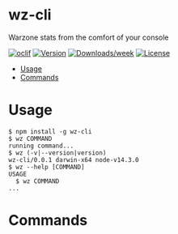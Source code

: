 wz-cli
======

Warzone stats from the comfort of your console

[![oclif](https://img.shields.io/badge/cli-oclif-brightgreen.svg)](https://oclif.io)
[![Version](https://img.shields.io/npm/v/wz-cli.svg)](https://npmjs.org/package/wz-cli)
[![Downloads/week](https://img.shields.io/npm/dw/wz-cli.svg)](https://npmjs.org/package/wz-cli)
[![License](https://img.shields.io/npm/l/wz-cli.svg)](https://github.com/aurghya-0/wz-cli/blob/master/package.json)

<!-- toc -->
* [Usage](#usage)
* [Commands](#commands)
<!-- tocstop -->
# Usage
<!-- usage -->
```sh-session
$ npm install -g wz-cli
$ wz COMMAND
running command...
$ wz (-v|--version|version)
wz-cli/0.0.1 darwin-x64 node-v14.3.0
$ wz --help [COMMAND]
USAGE
  $ wz COMMAND
...
```
<!-- usagestop -->
# Commands
<!-- commands -->

<!-- commandsstop -->
